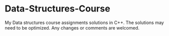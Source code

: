 # Data-Structures-Course
My Data structures course assignments solutions in C++.
 The solutions may need to be optimized. 
 Any changes or comments are welcomed.
